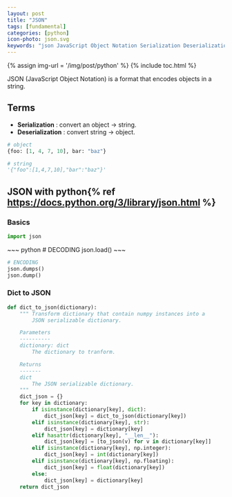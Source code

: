 ```yaml
---
layout: post
title: "JSON"
tags: [fundamental]
categories: [python]
icon-photo: json.svg
keywords: "json JavaScript Object Notation Serialization Deserialization"
---
```


{% assign img-url = '/img/post/python' %}
{% include toc.html %}

JSON (JavaScript Object Notation) is a format that encodes objects in a string.

## Terms

- **Serialization** : convert an object → string.
- **Deserialization** : convert string → object.

~~~ python
# object
{foo: [1, 4, 7, 10], bar: "baz"}

# string
'{"foo":[1,4,7,10],"bar":"baz"}'
~~~

## JSON with python{% ref https://docs.python.org/3/library/json.html %}

### Basics

~~~ python
import json
~~~

<div class="flex-50" markdown="1">
~~~ python
# DECODING
json.load()
~~~

~~~ python
# ENCODING
json.dumps()
json.dump()
~~~
</div>

### Dict to JSON

~~~ python
def dict_to_json(dictionary):
    """ Transform dictionary that contain numpy instances into a
        JSON serializable dictionary.

    Parameters
    ----------
    dictionary: dict
        The dictionary to tranform.

    Returns
    -------
    dict
        The JSON serializable dictionary.
    """
    dict_json = {}
    for key in dictionary:
        if isinstance(dictionary[key], dict):
            dict_json[key] = dict_to_json(dictionary[key])
        elif isinstance(dictionary[key], str):
            dict_json[key] = dictionary[key]
        elif hasattr(dictionary[key], "__len__"):
            dict_json[key] = [to_json(v) for v in dictionary[key]]
        elif isinstance(dictionary[key], np.integer):
            dict_json[key] = int(dictionary[key])
        elif isinstance(dictionary[key], np.floating):
            dict_json[key] = float(dictionary[key])
        else:
            dict_json[key] = dictionary[key]
    return dict_json
~~~

